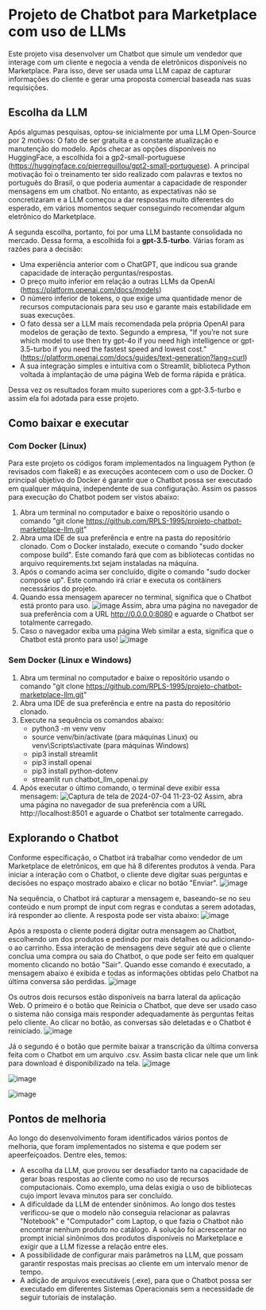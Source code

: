# Projeto de Chatbot para Marketplace com uso de LLMs

Este projeto visa desenvolver um Chatbot que simule um vendedor que
interage com um cliente e negocia a venda de eletrônicos disponíveis no Marketplace.
Para isso, deve ser usada uma LLM capaz de capturar informações do cliente e gerar uma proposta
comercial baseada nas suas requisições.


## Escolha da LLM ##
Após algumas pesquisas, optou-se inicialmente por uma LLM Open-Source por 2 motivos: O fato de ser gratuita e
a constante atualização e manutenção do modelo. Após checar as opções disponíveis no HuggingFace, a escolhida foi
a gp2-small-portuguese (https://huggingface.co/pierreguillou/gpt2-small-portuguese). A principal motivação foi
o treinamento ter sido realizado com palavras e textos no português do Brasil, o que poderia aumentar a capacidade
de responder mensagens em um chatbot.
No entanto, as expectativas não se concretizaram e a LLM começou a dar respostas muito diferentes do esperado,
em vários momentos sequer conseguindo recomendar algum eletrônico do Marketplace.

A segunda escolha, portanto, foi por uma LLM bastante consolidada no mercado. Dessa forma, a escolhida foi a **gpt-3.5-turbo**.
Várias foram as razões para a decisão:
- Uma experiência anterior com o ChatGPT, que indicou sua grande capacidade de interação
perguntas/respostas.
- O preço muito inferior em relação a outras LLMs da OpenAI (https://platform.openai.com/docs/models)
- O número inferior de tokens, o que exige uma quantidade menor de recursos computacionais para seu uso
e garante mais estabilidade em suas execuções.
- O fato dessa ser a LLM mais recomendada pela própria OpenAI para modelos de geração de texto. Segundo a empresa,
"If you’re not sure which model to use then try gpt-4o if you need high intelligence or gpt-3.5-turbo if you need the fastest speed and lowest cost."
(https://platform.openai.com/docs/guides/text-generation?lang=curl)
- A sua integração simples e intuitiva com o Streamlit, biblioteca Python voltada à implantação de uma página Web de forma rápida e prática.

Dessa vez os resultados foram muito superiores com a gpt-3.5-turbo e assim ela foi adotada para esse projeto.

## Como baixar e executar ##
### Com Docker (Linux) ###
Para este projeto os códigos foram implementados na linguagem Python (e revisados com flake8) e as execuções acontecem com o uso de Docker. O principal objetivo
do Docker é garantir que o Chatbot possa ser executado em qualquer máquina, independente de sua configuração.
Assim os passos para execução do Chatbot podem ser vistos abaixo:
1. Abra um terminal no computador e baixe o repositório usando o comando "git clone https://github.com/RPLS-1995/projeto-chatbot-marketplace-llm.git"
2. Abra uma IDE de sua preferência e entre na pasta do repositório clonado. Com o Docker instalado, execute o comando "sudo docker compose build".
Este comando fará que com as bibliotecas contidas no arquivo requirements.txt sejam instaladas na máquina.
3. Após o comando acima ser concluído, digite o comando "sudo docker compose up". Este comando irá criar e executa os contâiners necessários do projeto.
4. Quando essa mensagem aparecer no terminal, significa que o Chatbot está pronto para uso. ![image](https://github.com/RPLS-1995/projeto-chatbot-marketplace-llm/assets/174524067/b3f6f93b-84e7-4eb3-a252-ff85b763264e)
Assim, abra uma página no navegador de sua preferência com a URL http://0.0.0.0:8080 e aguarde o Chatbot ser totalmente carregado.
5. Caso o navegador exiba uma página Web similar a esta, significa que o Chatbot está pronto para uso! ![image](https://github.com/RPLS-1995/projeto-chatbot-marketplace-llm/assets/174524067/94b817a1-8120-42f6-8457-caed6700fbb0)

### Sem Docker (Linux e Windows) ###
1. Abra um terminal no computador e baixe o repositório usando o comando "git clone https://github.com/RPLS-1995/projeto-chatbot-marketplace-llm.git"
2. Abra uma IDE de sua preferência e entre na pasta do repositório clonado.
3. Execute na sequência os comandos abaixo:
   - python3 -m venv venv
   - source venv/bin/activate (para máquinas Linux) ou venv\Scripts\activate (para máquinas Windows)
   - pip3 install streamlit
   - pip3 install openai
   - pip3 install python-dotenv
   - streamlit run chatbot_llm_openai.py
4. Após executar o último comando, o terminal deve exibir essa mensagem: ![Captura de tela de 2024-07-04 11-23-02](https://github.com/RPLS-1995/projeto-chatbot-marketplace-llm/assets/174524067/ad6d9692-5196-476e-b113-a48195823af5)
   Assim, abra uma página no navegador de sua preferência com a URL http://localhost:8501 e aguarde o Chatbot ser totalmente carregado.

   
## Explorando o Chatbot ##
Conforme especificação, o Chatbot irá trabalhar como vendedor de um Marketplace de eletrônicos, em que há 8 diferentes produtos à venda. Para iniciar a interação com o Chatbot, o cliente deve digitar suas perguntas
e decisões no espaço mostrado abaixo e clicar no botão "Enviar".
![image](https://github.com/RPLS-1995/projeto-chatbot-marketplace-llm/assets/174524067/c2bd7c60-9747-4347-a773-7459cb1be54d)

Na sequência, o Chatbot irá capturar a mensagem e, baseando-se no seu conteúdo e num prompt de input com regras e condutas a serem adotadas, irá responder ao cliente. A resposta pode ser vista abaixo:
![image](https://github.com/RPLS-1995/projeto-chatbot-marketplace-llm/assets/174524067/6c5eaf06-046c-4a4a-a964-725af10142b1)

Após a resposta o cliente poderá digitar outra mensagem ao Chatbot, escolhendo um dos produtos e pedindo por mais detalhes ou adicionando-o ao carrinho. Essa interação de mensagens deve seguir até que o cliente
conclua uma compra ou saia do Chatbot, o que pode ser feito em qualquer momento clicando no botão "Sair". Quando esse comando é executado, a mensagem abaixo é exibida e todas as informações obtidas pelo
Chatbot na última conversa são perdidas.
![image](https://github.com/RPLS-1995/projeto-chatbot-marketplace-llm/assets/174524067/f2ae0d03-e106-4ebe-be4e-23f9419fe66b)

Os outros dois recursos estão disponíveis na barra lateral da aplicação Web. O primeiro é o botão que Reinicia o Chatbot, que deve ser usado caso o sistema não consiga mais responder adequadamente
às perguntas feitas pelo cliente. Ao clicar no botão, as conversas são deletadas e o Chatbot é reiniciado.
![image](https://github.com/RPLS-1995/projeto-chatbot-marketplace-llm/assets/174524067/367ef358-6d17-4bde-8945-f1ce052a3946)

Já o segundo é o botão que permite baixar a transcrição da última conversa feita com o Chatbot em um arquivo .csv. Assim basta clicar nele que um link para download é disponibilizado na tela.
![image](https://github.com/RPLS-1995/projeto-chatbot-marketplace-llm/assets/174524067/260d0872-61e4-4a69-8750-17e22b715210)

![image](https://github.com/RPLS-1995/projeto-chatbot-marketplace-llm/assets/174524067/e3c26e0c-16bc-4bbd-b4eb-97ca8c04661e)

![image](https://github.com/RPLS-1995/projeto-chatbot-marketplace-llm/assets/174524067/2e79b9a5-f9f6-408f-8bb3-27c0d8942896)

## Pontos de melhoria ##
Ao longo do desenvolvimento foram identificados vários pontos de melhoria, que foram implementados no sistema e que podem ser apeerfeiçoados. Dentre eles, temos:
- A escolha da LLM, que provou ser desafiador tanto na capacidade de gerar boas respostas ao cliente como no uso de recursos computacionais.
Como exemplo, uma delas exigia o uso de bibliotecas cujo import levava minutos para ser concluído.
- A dificuldade da LLM de entender sinônimos. Ao longo dos testes verificou-se que o modelo não conseguia relacionar as palavras "Notebook" e "Computador" com Laptop, o que fazia o Chatbot
não encontrar nenhum produto no catálogo. A solução foi acrescentar no prompt inicial sinônimos dos produtos disponíveis no Marketplace e exigir que a LLM fizesse a relação entre eles.
- A possibilidade de configurar mais parâmetros na LLM, que possam garantir respostas mais precisas ao cliente em um intervalo menor de tempo.
- A adição de arquivos executáveis (.exe), para que o Chatbot possa ser executado em diferentes Sistemas Operacionais sem a necessidade de seguir tutoriais de instalação.




